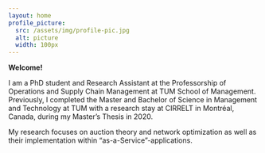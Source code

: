 ```yaml
---
layout: home
profile_picture:
  src: /assets/img/profile-pic.jpg
  alt: picture
  width: 100px
---
```


**Welcome!**
  
<p>
  
  I am a PhD student and Research Assistant at the Professorship of Operations and Supply Chain Management at TUM School of Management. Previously, I completed the Master and Bachelor of Science in Management and Technology at TUM with a research stay at CIRRELT in Montréal, Canada, during my Master’s Thesis in 2020. 

</p>

<p>
  
  My research focuses on auction theory and network optimization as well as their implementation within “as-a-Service”-applications.  
  
</p>
